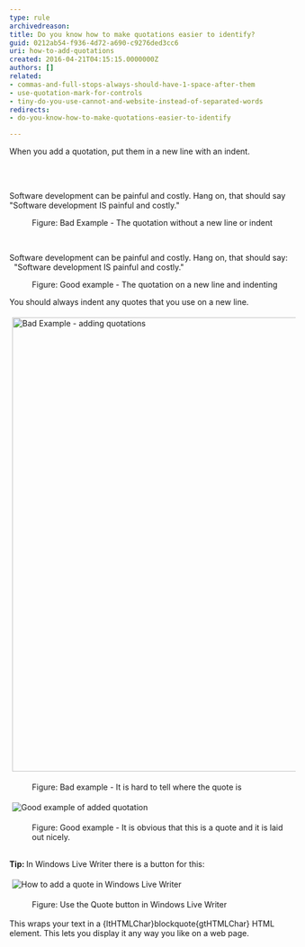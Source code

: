 ```yaml
---
type: rule
archivedreason: 
title: Do you know how to make quotations easier to identify?
guid: 0212ab54-f936-4d72-a690-c9276ded3cc6
uri: how-to-add-quotations
created: 2016-04-21T04:15:15.0000000Z
authors: []
related:
- commas-and-full-stops-always-should-have-1-space-after-them
- use-quotation-mark-for-controls
- tiny-do-you-use-cannot-and-website-instead-of-separated-words
redirects:
- do-you-know-how-to-make-quotations-easier-to-identify

---
```



<p>When you add a quotation, put them in a new line with an indent.</p>
<br><excerpt class='endintro'></excerpt><br>
<p class="ssw15-rteElement-GreyBox">​Software development can be painful and costly. Hang on, that should say &quot;Software development IS painful and costly.&quot;</p><dd class="ssw15-rteElement-FigureBad">Figure&#58; Bad Example - The quotation without a new line or indent</dd><p class="ssw15-rteElement-P">​​</p><p class="ssw15-rteElement-GreyBox">Software development can be painful and costly. Hang on, that should say&#58;<br>​ &#160;&quot;Software development IS painful and costly.&quot;</p><dd class="ssw15-rteElement-FigureGood">Figure&#58; Good example - The quotation on a new line and indenting​</dd><p class="ssw15-rteElement-P">You should always indent any quotes that you use on a new line.​<br></p><p class="ssw15-rteElement-GreyBox"><img src="/PublishingImages/bad-example-adding-quotations.jpg" alt="Bad Example - adding quotations" style="margin&#58;5px;width&#58;808px;" /><br></p><dd class="ssw15-rteElement-FigureBad">Figure&#58; Bad example - It is hard to tell where the quote is​<br></dd><p class="ssw15-rteElement-GreyBox"><img src="/PublishingImages/good-example-adding-quotations.jpg" alt="Good example of added quotation" style="margin&#58;5px;" /><br></p><dd class="ssw15-rteElement-FigureGood">​Figure&#58; Good example -&#160;It is obvious that this is a quote and it is laid out nicely.<br></dd><p class="ssw15-rteElement-P"><strong><br>Tip&#58; </strong>In Windows Live Writer there is a button for this&#58;<br></p><p class="ssw15-rteElement-GreyBox"><img src="/PublishingImages/how-to-add-quote.jpg" alt="How to add a quote in Windows Live Writer" style="margin&#58;5px;" /><br></p><p class="ssw15-rteElement-P"></p><div><dd class="ssw15-rteElement-FigureNormal">Figure&#58; Use the Quote button in Windows Live Writer​</dd><br></div><div>This wraps your text in a {ltHTMLChar}blockquote{gtHTMLChar} HTML element. This lets you display it any way you like on a web page.​</div><p class="ssw15-rteElement-P"><br></p>



